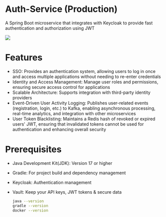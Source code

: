 # Auth-Service (Production)
A Spring Boot microservice that integrates with Keycloak to provide fast authentication and authorization using JWT
<p align="left">
  <img src="https://skillicons.dev/icons?i=java,spring,postgres,kafka,redis,docker,gradle,prometheus,postman,git"/>
</p>

# Features

- SSO: Provides an authentication system, allowing users to log in once and access multiple applications without needing to re-enter credentials
- Identity and Access Management: Manage user roles and permissions, ensuring secure access control for applications
- Scalable Architecture: Supports integration with third-party identity providers
- Event-Driven User Activity Logging: Publishes user-related events (registration, login, etc.) to Kafka, enabling asynchronous processing, real-time analytics, and integration with other microservices
- User Token Blacklisting: Maintains a Redis hash of revoked or expired users' JWT, ensuring that invalidated tokens cannot be used for authentication and enhancing overall security

# Prerequisites
- Java Development Kit(JDK): Version 17 or higher
- Gradle: For project build and dependency management
- Keycloak: Authentication management
- Vault: Keep your API keys, JWT tokens & secure data
  
  ```sh
  java --version
  gradle --version
  docker --version
  ```
